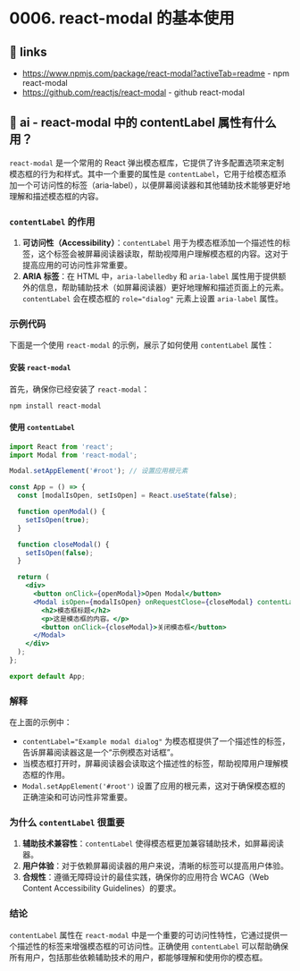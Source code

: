 # 0006. react-modal 的基本使用


## 🔗 links

- https://www.npmjs.com/package/react-modal?activeTab=readme - npm react-modal
- https://github.com/reactjs/react-modal - github react-modal

## 🤖 ai - react-modal 中的 contentLabel 属性有什么用？

`react-modal` 是一个常用的 React 弹出模态框库，它提供了许多配置选项来定制模态框的行为和样式。其中一个重要的属性是 `contentLabel`，它用于给模态框添加一个可访问性的标签（aria-label），以便屏幕阅读器和其他辅助技术能够更好地理解和描述模态框的内容。

### `contentLabel` 的作用

1. **可访问性（Accessibility）**：`contentLabel` 用于为模态框添加一个描述性的标签，这个标签会被屏幕阅读器读取，帮助视障用户理解模态框的内容。这对于提高应用的可访问性非常重要。
2. **ARIA 标签**：在 HTML 中，`aria-labelledby` 和 `aria-label` 属性用于提供额外的信息，帮助辅助技术（如屏幕阅读器）更好地理解和描述页面上的元素。`contentLabel` 会在模态框的 `role="dialog"` 元素上设置 `aria-label` 属性。

### 示例代码

下面是一个使用 `react-modal` 的示例，展示了如何使用 `contentLabel` 属性：

#### 安装 `react-modal`

首先，确保你已经安装了 `react-modal`：

```sh
npm install react-modal
```

#### 使用 `contentLabel`

```jsx
import React from 'react';
import Modal from 'react-modal';

Modal.setAppElement('#root'); // 设置应用根元素

const App = () => {
  const [modalIsOpen, setIsOpen] = React.useState(false);

  function openModal() {
    setIsOpen(true);
  }

  function closeModal() {
    setIsOpen(false);
  }

  return (
    <div>
      <button onClick={openModal}>Open Modal</button>
      <Modal isOpen={modalIsOpen} onRequestClose={closeModal} contentLabel="Example modal dialog">
        <h2>模态框标题</h2>
        <p>这是模态框的内容。</p>
        <button onClick={closeModal}>关闭模态框</button>
      </Modal>
    </div>
  );
};

export default App;
```

### 解释

在上面的示例中：

- `contentLabel="Example modal dialog"` 为模态框提供了一个描述性的标签，告诉屏幕阅读器这是一个“示例模态对话框”。
- 当模态框打开时，屏幕阅读器会读取这个描述性的标签，帮助视障用户理解模态框的作用。
- `Modal.setAppElement('#root')` 设置了应用的根元素，这对于确保模态框的正确渲染和可访问性非常重要。

### 为什么 `contentLabel` 很重要

1. **辅助技术兼容性**：`contentLabel` 使得模态框更加兼容辅助技术，如屏幕阅读器。
2. **用户体验**：对于依赖屏幕阅读器的用户来说，清晰的标签可以提高用户体验。
3. **合规性**：遵循无障碍设计的最佳实践，确保你的应用符合 WCAG（Web Content Accessibility Guidelines）的要求。

### 结论

`contentLabel` 属性在 `react-modal` 中是一个重要的可访问性特性，它通过提供一个描述性的标签来增强模态框的可访问性。正确使用 `contentLabel` 可以帮助确保所有用户，包括那些依赖辅助技术的用户，都能够理解和使用你的模态框。

##